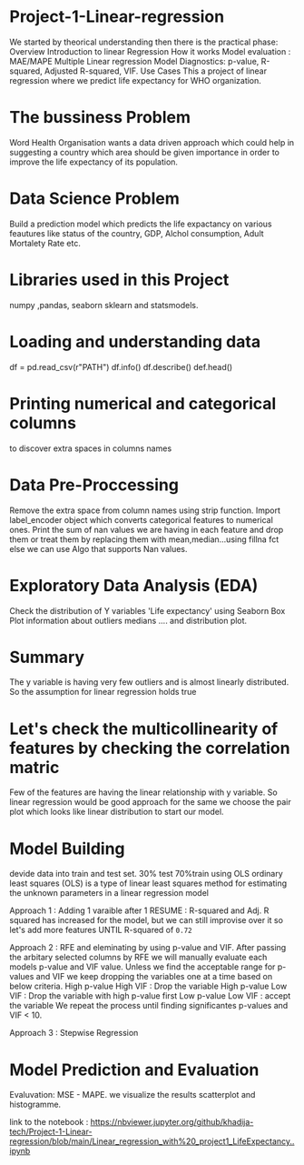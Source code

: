 # Project-1-Linear-regression
We started by theorical understanding then there is the practical phase:
Overview
Introduction to linear Regression
How it works 
Model evaluation : MAE/MAPE
Multiple Linear regression
Model Diagnostics: p-value, R-squared, Adjusted R-squared, VIF.
Use Cases
This a project of linear regression where we predict life expectancy for WHO organization.
         
         
# The bussiness Problem 
Word Health Organisation wants a data driven approach which could help in suggesting a country which area should be given importance in order to improve the life expectancy of its population.

# Data Science Problem 
Build a prediction model which predicts the life expactancy on various feautures like status of the country, GDP, Alchol consumption, Adult Mortalety Rate etc.

# Libraries used in this Project 
numpy ,pandas, seaborn sklearn and statsmodels.


# Loading and understanding data 
df = pd.read_csv(r"PATH")
df.info()
df.describe()
def.head()

# Printing numerical and categorical columns
to discover extra spaces in columns names

# Data Pre-Proccessing 
Remove the extra space from column names using strip function.
Import label_encoder object which converts categorical features to numerical ones. 
Print the sum of nan values we are having in each feature and drop them or treat them by replacing them with mean,median...using fillna fct else we can use Algo that supports Nan values.

# Exploratory Data Analysis (EDA)
Check the distribution of Y variables 'Life expectancy' using Seaborn Box Plot information about outliers medians .... and distribution plot. 

# Summary 
The y variable is having very few outliers and is almost linearly distributed. So the assumption for linear regression holds true

# Let's check the multicollinearity of features by checking the correlation matric
Few of the features are having the linear relationship with y variable. So linear regression would be good approach for the same we choose the pair plot which looks like linear distribution to start our model.


# Model Building
devide data into train and test set. 30% test 70%train using OLS ordinary least squares (OLS) is a type of linear least squares method for estimating the unknown parameters in a linear regression model

Approach 1 : Adding 1 varaible after 1 RESUME : R-squared and Adj. R squared has increased for the model, but we can still improvise over it so let's add more features UNTIL R-squared of `0.72`

Approach 2 : RFE and eleminating by using p-value and VIF.
After passing the arbitary selected columns by RFE we will manually evaluate each models p-value and VIF value. Unless we find the acceptable range for p-values and VIF we keep dropping the variables one at a time based on below criteria.
          High p-value High VIF : Drop the variable
          High p-value Low VIF : Drop the variable with high p-value first
          Low p-value Low VIF : accept the variable
We repeat the process until finding significantes p-values and VIF < 10.

Approach 3 : Stepwise Regression

# Model Prediction and Evaluation
Evaluvation: MSE - MAPE.
we visualize the results scatterplot and histogramme. 



link to the notebook :
https://nbviewer.jupyter.org/github/khadija-tech/Project-1-Linear-regression/blob/main/Linear_regression_with%20_project1_LifeExpectancy..ipynb
